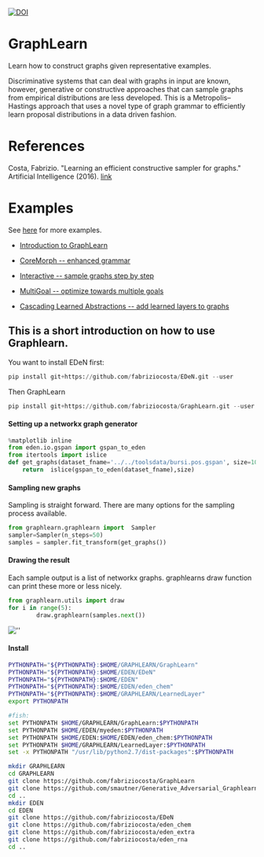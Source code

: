 [![DOI](https://zenodo.org/badge/33873956.svg)](https://zenodo.org/badge/latestdoi/33873956)

# GraphLearn
Learn how to construct graphs given representative examples.

Discriminative systems that can deal with graphs in input are known, however, generative or constructive approaches that can sample graphs from empirical distributions are less developed. This is a Metropolis–Hastings approach that uses a novel type of graph grammar to efficiently learn proposal distributions in a data driven fashion.


# References
Costa, Fabrizio. "Learning an efficient constructive sampler for graphs." Artificial Intelligence (2016). [link](http://www.sciencedirect.com/science/article/pii/S0004370216000138)


# Examples
See [here](https://github.com/fabriziocosta/GraphLearn_examples) for more examples.

* [Introduction to GraphLearn](https://github.com/fabriziocosta/GraphLearn_examples/blob/master/Introduction.ipynb)

* [CoreMorph -- enhanced grammar](https://github.com/fabriziocosta/GraphLearn_examples/blob/master/Abstract/CoreMorph.ipynb)

* [Interactive -- sample graphs step by step](https://github.com/fabriziocosta/GraphLearn_examples/blob/master/simple_toys/interactive_creation.ipynb)

* [MultiGoal -- optimize towards multiple goals](https://github.com/fabriziocosta/GraphLearn_examples/blob/master/SamplerCombiner.ipynb)

* [Cascading Learned Abstractions -- add learned layers to graphs](https://github.com/smautner/GraphLearn_examples/blob/master/notebooks/cascade.ipynb)


## This is a short introduction on how to use Graphlearn.


You want to install EDeN first:
```python
pip install git+https://github.com/fabriziocosta/EDeN.git --user
```
Then GraphLearn
```python
pip install git+https://github.com/fabriziocosta/GraphLearn.git --user
```

#### Setting up a networkx graph generator

```python
%matplotlib inline
from eden.io.gspan import gspan_to_eden
from itertools import islice
def get_graphs(dataset_fname='../../toolsdata/bursi.pos.gspan', size=100):
    return  islice(gspan_to_eden(dataset_fname),size)
```

#### Sampling new graphs

Sampling is straight forward.
There are many options for the sampling process available.

```python
from graphlearn.graphlearn import  Sampler
sampler=Sampler(n_steps=50)
samples = sampler.fit_transform(get_graphs())

```

#### Drawing the result

Each sample output is a list of networkx graphs.
graphlearns draw function can print these more or less nicely.
```python
from graphlearn.utils import draw
for i in range(5):
        draw.graphlearn(samples.next())
```

![''](https://raw.githubusercontent.com/smautner/GraphLearn/master/example.png)


#### Install 

```bash
PYTHONPATH="${PYTHONPATH}:$HOME/GRAPHLEARN/GraphLearn"
PYTHONPATH="${PYTHONPATH}:$HOME/EDEN/EDeN"
PYTHONPATH="${PYTHONPATH}:$HOME/EDEN"
PYTHONPATH="${PYTHONPATH}:$HOME/EDEN/eden_chem"
PYTHONPATH="${PYTHONPATH}:$HOME/GRAPHLEARN/LearnedLayer"
export PYTHONPATH

#fish: 
set PYTHONPATH $HOME/GRAPHLEARN/GraphLearn:$PYTHONPATH
set PYTHONPATH $HOME/EDEN/myeden:$PYTHONPATH 
set PYTHONPATH $HOME/EDEN:$HOME/EDEN/eden_chem:$PYTHONPATH
set PYTHONPATH $HOME/GRAPHLEARN/LearnedLayer:$PYTHONPATH
set -x PYTHONPATH "/usr/lib/python2.7/dist-packages":$PYTHONPATH
```

```bash 
mkdir GRAPHLEARN 
cd GRAPHLEARN
git clone https://github.com/fabriziocosta/GraphLearn
git clone https://github.com/smautner/Generative_Adversarial_Graphlearn
cd ..
mkdir EDEN 
cd EDEN 
git clone https://github.com/fabriziocosta/EDeN
git clone https://github.com/fabriziocosta/eden_chem
git clone https://github.com/fabriziocosta/eden_extra
git clone https://github.com/fabriziocosta/eden_rna
cd .. 
```











